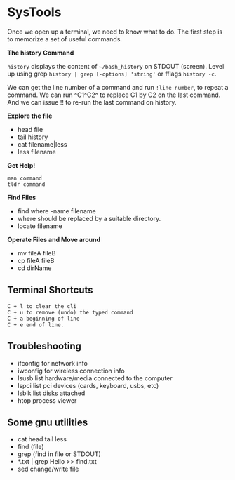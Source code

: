 # SysTools
Once we open up a terminal, we need to know what to do. The first step is to memorize a set of useful commands. 

**The history Command**

`history` displays the content of `~/bash_history` on STDOUT (screen). Level up using grep `history | grep [-options] 'string'` or fflags `history -c`. 

We can get the line number of a command and run `!line number`, to repeat a command. We can run ^C1^C2^ to replace C1 by C2 on the last command. And we can issue !! to re-run the last command on history.


**Explore the file**
* head file
* tail history
* cat filename|less
* less filename 

**Get Help!**

```
man command
tldr command
```

**Find Files**

* find where -name filename
* where should be replaced by a suitable directory.
* locate filename

**Operate Files and Move around**

* mv fileA fileB
* cp fileA fileB
* cd dirName

## Terminal Shortcuts

```
C + l to clear the cli
C + u to remove (undo) the typed command
C + a beginning of line
C + e end of line.
```
    
##  Troubleshooting

* ifconfig for network info
* iwconfig for wireless connection info
* lsusb list hardware/media connected to the computer
* lspci list pci devices (cards, keyboard, usbs, etc)
* lsblk list disks attached
* htop process viewer

## Some gnu utilities

* cat head tail less
* find (file)
* grep (find in file or STDOUT)
* *.txt | grep Hello >> find.txt
* sed change/write file
